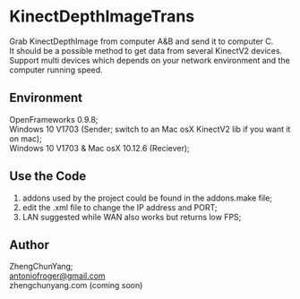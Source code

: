 # KinectDepthImageTrans

Grab KinectDepthImage from computer A&B and send it to computer C.  
It should be a possible method to get data from several KinectV2 devices.  
Support multi devices which depends on your network environment and the computer running speed.  

## Environment

OpenFrameworks 0.9.8;  
Windows 10 V1703 (Sender; switch to an Mac osX KinectV2 lib if you want it on mac);  
Windows 10 V1703 & Mac osX 10.12.6 (Reciever);  

## Use the Code

1. addons used by the project could be found in the addons.make file;  
2. edit the .xml file to change the IP address and PORT;  
3. LAN suggested while WAN also works but returns low FPS;  

## Author

ZhengChunYang;  
antoniofroger@gmail.com  
zhengchunyang.com (coming soon)  
